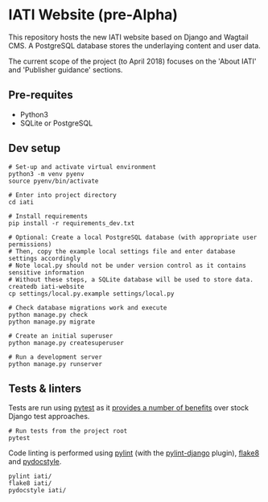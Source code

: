 # IATI Website (pre-Alpha)
This repository hosts the new IATI website based on Django and Wagtail CMS.  A PostgreSQL database stores the underlaying content and user data.

The current scope of the project (to April 2018) focuses on the 'About IATI' and 'Publisher guidance' sections.


## Pre-requites

- Python3
- SQLite or PostgreSQL


## Dev setup
```
# Set-up and activate virtual environment
python3 -m venv pyenv
source pyenv/bin/activate

# Enter into project directory
cd iati

# Install requirements
pip install -r requirements_dev.txt

# Optional: Create a local PostgreSQL database (with appropriate user permissions)
# Then, copy the example local settings file and enter database settings accordingly
# Note local.py should not be under version control as it contains sensitive information
# Without these steps, a SQLite database will be used to store data.
createdb iati-website
cp settings/local.py.example settings/local.py

# Check database migrations work and execute
python manage.py check
python manage.py migrate

# Create an initial superuser
python manage.py createsuperuser

# Run a development server
python manage.py runserver
```

## Tests & linters

Tests are run using [pytest](https://pytest.org/) as it [provides a number of benefits](https://pytest-django.readthedocs.io/en/latest/#why-would-i-use-this-instead-of-django-s-manage-py-test-command) over stock Django test approaches.
```
# Run tests from the project root
pytest
```

Code linting is performed using [pylint](https://github.com/PyCQA/pylint) (with the [pylint-django](https://github.com/PyCQA/pylint-django) plugin), [flake8](http://flake8.pycqa.org) and [pydocstyle](http://www.pydocstyle.org).
```
pylint iati/
flake8 iati/
pydocstyle iati/
```
